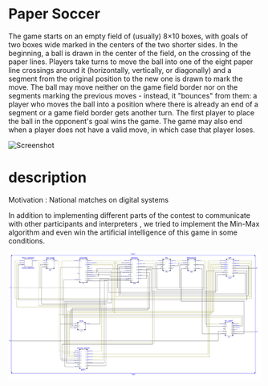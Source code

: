 Paper Soccer
============

The game starts on an empty field of (usually) 8×10 boxes, with goals of two boxes wide marked in the centers of the two shorter sides. In the beginning, a ball is drawn in the center of the field, on the crossing of the paper lines.
Players take turns to move the ball into one of the eight paper line crossings around it (horizontally, vertically, or diagonally) and a segment from the original position to the new one is drawn to mark the move. The ball may move neither on the game field border nor on the segments marking the previous moves - instead, it "bounces" from them: a player who moves the ball into a position where there is already an end of a segment or a game field border gets another turn.
The first player to place the ball in the opponent's goal wins the game. The game may also end when a player does not have a valid move, in which case that player loses.

![Screenshot](https://raw.github.com/Pawel834/Paper-Soccer/master/screen1.png "Screenshot")

 description 
============================
Motivation : National matches on digital systems 

In addition to implementing different parts of the contest to communicate with other participants and interpreters , we tried to implement the Min-Max algorithm and even win the artificial intelligence of this game in some conditions.

![Screenshot](./schematic.png "Schematic")
